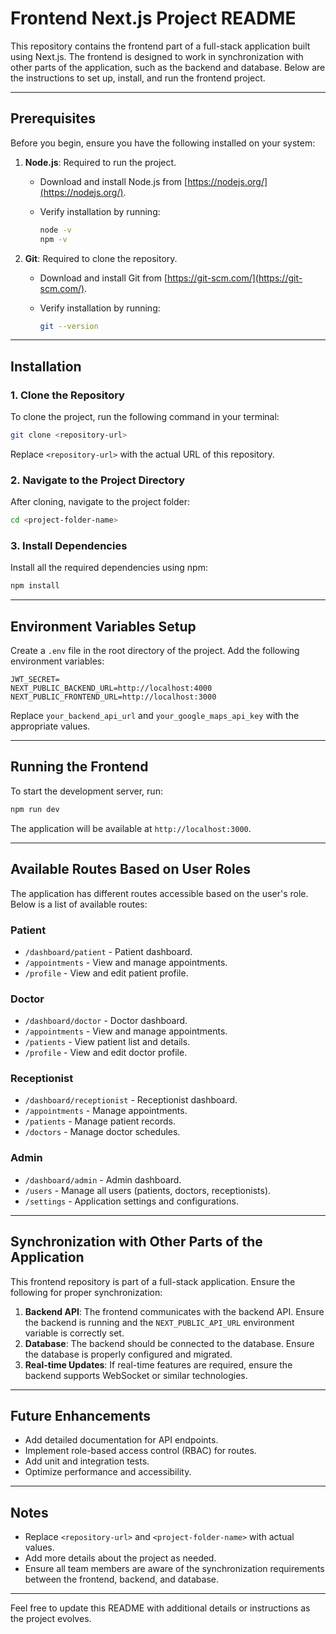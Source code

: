 # Frontend Next.js Project README

This repository contains the frontend part of a full-stack application built using Next.js. The frontend is designed to work in synchronization with other parts of the application, such as the backend and database. Below are the instructions to set up, install, and run the frontend project.

---

## **Prerequisites**

Before you begin, ensure you have the following installed on your system:

1. **Node.js**: Required to run the project.

   - Download and install Node.js from [https://nodejs.org/](https://nodejs.org/).
   - Verify installation by running:

     ```bash
     node -v
     npm -v
     ```

2. **Git**: Required to clone the repository.

   - Download and install Git from [https://git-scm.com/](https://git-scm.com/).
   - Verify installation by running:

     ```bash
     git --version
     ```

---

## **Installation**

### 1. Clone the Repository

To clone the project, run the following command in your terminal:

```bash
git clone <repository-url>
```

Replace `<repository-url>` with the actual URL of this repository.

### 2. Navigate to the Project Directory

After cloning, navigate to the project folder:

```bash
cd <project-folder-name>
```

### 3. Install Dependencies

Install all the required dependencies using npm:

```bash
npm install
```

---

## **Environment Variables Setup**

Create a `.env` file in the root directory of the project. Add the following environment variables:

```env
JWT_SECRET=
NEXT_PUBLIC_BACKEND_URL=http://localhost:4000
NEXT_PUBLIC_FRONTEND_URL=http://localhost:3000
```

Replace `your_backend_api_url` and `your_google_maps_api_key` with the appropriate values.

---

## **Running the Frontend**

To start the development server, run:

```bash
npm run dev
```

The application will be available at `http://localhost:3000`.

---

## **Available Routes Based on User Roles**

The application has different routes accessible based on the user's role. Below is a list of available routes:

### **Patient**

- `/dashboard/patient` - Patient dashboard.
- `/appointments` - View and manage appointments.
- `/profile` - View and edit patient profile.

### **Doctor**

- `/dashboard/doctor` - Doctor dashboard.
- `/appointments` - View and manage appointments.
- `/patients` - View patient list and details.
- `/profile` - View and edit doctor profile.

### **Receptionist**

- `/dashboard/receptionist` - Receptionist dashboard.
- `/appointments` - Manage appointments.
- `/patients` - Manage patient records.
- `/doctors` - Manage doctor schedules.

### **Admin**

- `/dashboard/admin` - Admin dashboard.
- `/users` - Manage all users (patients, doctors, receptionists).
- `/settings` - Application settings and configurations.

---

## **Synchronization with Other Parts of the Application**

This frontend repository is part of a full-stack application. Ensure the following for proper synchronization:

1. **Backend API**: The frontend communicates with the backend API. Ensure the backend is running and the `NEXT_PUBLIC_API_URL` environment variable is correctly set.
2. **Database**: The backend should be connected to the database. Ensure the database is properly configured and migrated.
3. **Real-time Updates**: If real-time features are required, ensure the backend supports WebSocket or similar technologies.

---

## **Future Enhancements**

- Add detailed documentation for API endpoints.
- Implement role-based access control (RBAC) for routes.
- Add unit and integration tests.
- Optimize performance and accessibility.

---

## **Notes**

- Replace `<repository-url>` and `<project-folder-name>` with actual values.
- Add more details about the project as needed.
- Ensure all team members are aware of the synchronization requirements between the frontend, backend, and database.

---

Feel free to update this README with additional details or instructions as the project evolves.

